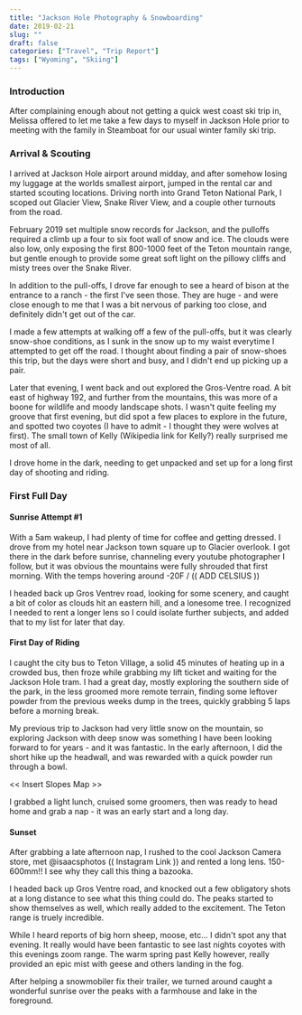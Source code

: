 ```yaml
---
title: "Jackson Hole Photography & Snowboarding"
date: 2019-02-21
slug: ""
draft: false
categories: ["Travel", "Trip Report"]
tags: ["Wyoming", "Skiing"]
---
```


### Introduction

After complaining enough about not getting a quick west coast ski trip in, Melissa offered to let me take a few days to myself in Jackson Hole prior to meeting with the family in Steamboat for our usual winter family ski trip.

### Arrival & Scouting

I arrived at Jackson Hole airport around midday, and after somehow losing my luggage at the worlds smallest airport, jumped in the rental car and started scouting locations.  Driving north into Grand Teton National Park, I scoped out Glacier View, Snake River View, and a couple other turnouts from the road.

February 2019 set multiple snow records for Jackson, and the pulloffs required a climb up a four to six foot wall of snow and ice.  The clouds were also low, only exposing the first 800-1000 feet of the Teton mountain range, but gentle enough to provide some great soft light on the pillowy cliffs and misty trees over the Snake River.  

In addition to the pull-offs, I drove far enough to see a heard of bison at the entrance to a ranch - the first I've seen those.  They are huge - and were close enough to me that I was a bit nervous of parking too close, and definitely didn't get out of the car.

I made a few attempts at walking off a few of the pull-offs, but it was clearly snow-shoe conditions, as I sunk in the snow up to my waist everytime I attempted to get off the road.  I thought about finding a pair of snow-shoes this trip, but the days were short and busy, and I didn't end up picking up a pair.

Later that evening, I went back and out explored the Gros-Ventre road.  A bit east of highway 192, and further from the mountains, this was more of a boone for wildlife and moody landscape shots.  I wasn't quite feeling my groove that first evening, but did spot a few places to explore in the future, and spotted two coyotes (I have to admit - I thought they were wolves at first).  The small town of Kelly (Wikipedia link for Kelly?) really surprised me most of all.

I drove home in the dark, needing to get unpacked and set up for a long first day of shooting and riding.

### First Full Day

#### Sunrise Attempt #1

With a 5am wakeup, I had plenty of time for coffee and getting dressed.  I drove from my hotel near Jackson town square up to Glacier overlook.  I got there in the dark before sunrise, channeling every youtube photographer I follow, but it was obvious the mountains were fully shrouded that first morning.  With the temps hovering around -20F / (( ADD CELSIUS ))

I headed back up Gros Ventrev road, looking for some scenery, and caught a bit of color as clouds hit an eastern hill, and a lonesome tree.  I recognized I needed to rent a longer lens so I could isolate further subjects, and added that to my list for later that day.

#### First Day of Riding

I caught the city bus to Teton Village, a solid 45 minutes of heating up in a crowded bus, then froze while grabbing my lift ticket and waiting for the Jackson Hole tram.  I had a great day, mostly exploring the southern side of the park, in the less groomed more remote terrain, finding some leftover powder from the previous weeks dump in the trees, quickly grabbing 5 laps before a morning break.

My previous trip to Jackson had very little snow on the mountain, so exploring Jackson with deep snow was something I have been looking forward to for years - and it was fantastic.  In the early afternoon, I did the short hike up the headwall, and was rewarded with a quick powder run through a bowl.

<< Insert Slopes Map >>

I grabbed a light lunch, cruised some groomers, then was ready to head home and grab a nap - it was an early start and a long day.

#### Sunset

After grabbing a late afternoon nap, I rushed to the cool Jackson Camera store, met @isaacsphotos (( Instagram Link )) and rented a long lens.  150-600mm!!  I see why they call this thing a bazooka.  

I headed back up Gros Ventre road, and knocked out a few obligatory shots at a long distance to see what this thing could do.  The peaks started to show themselves as well, which really added to the excitement.  The Teton range is truely incredible.  

While I heard reports of big horn sheep, moose, etc... I didn't spot any that evening.  It really would have been fantastic to see last nights coyotes with this evenings zoom range.  The warm spring past Kelly however, really provided an epic mist with geese and others landing in the fog.

After helping a snowmobiler fix their trailer, we turned around caught a wonderful sunrise over the peaks with a farmhouse and lake in the foreground.


